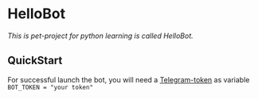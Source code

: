 # **HelloBot**
*This is pet-project for python learning  is called HelloBot.*

## QuickStart
For successful launch the bot, you will need a [Telegram-token](https://core.telegram.org/bots) as variable `BOT_TOKEN = "your token"`